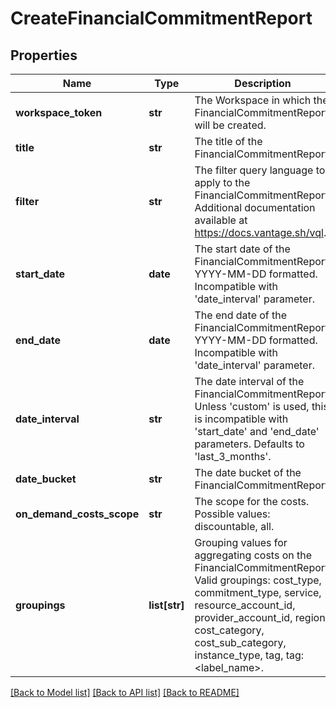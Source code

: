 # CreateFinancialCommitmentReport

## Properties
Name | Type | Description | Notes
------------ | ------------- | ------------- | -------------
**workspace_token** | **str** | The Workspace in which the FinancialCommitmentReport will be created. | 
**title** | **str** | The title of the FinancialCommitmentReport. | 
**filter** | **str** | The filter query language to apply to the FinancialCommitmentReport. Additional documentation available at https://docs.vantage.sh/vql. | [optional] 
**start_date** | **date** | The start date of the FinancialCommitmentReport. YYYY-MM-DD formatted. Incompatible with &#39;date_interval&#39; parameter. | [optional] 
**end_date** | **date** | The end date of the FinancialCommitmentReport. YYYY-MM-DD formatted. Incompatible with &#39;date_interval&#39; parameter. | [optional] 
**date_interval** | **str** | The date interval of the FinancialCommitmentReport. Unless &#39;custom&#39; is used, this is incompatible with &#39;start_date&#39; and &#39;end_date&#39; parameters. Defaults to &#39;last_3_months&#39;. | [optional] 
**date_bucket** | **str** | The date bucket of the FinancialCommitmentReport. | [optional] 
**on_demand_costs_scope** | **str** | The scope for the costs. Possible values: discountable, all. | [optional] 
**groupings** | **list[str]** | Grouping values for aggregating costs on the FinancialCommitmentReport. Valid groupings: cost_type, commitment_type, service, resource_account_id, provider_account_id, region, cost_category, cost_sub_category, instance_type, tag, tag:&lt;label_name&gt;. | [optional] 

[[Back to Model list]](../README.md#documentation-for-models) [[Back to API list]](../README.md#documentation-for-api-endpoints) [[Back to README]](../README.md)


